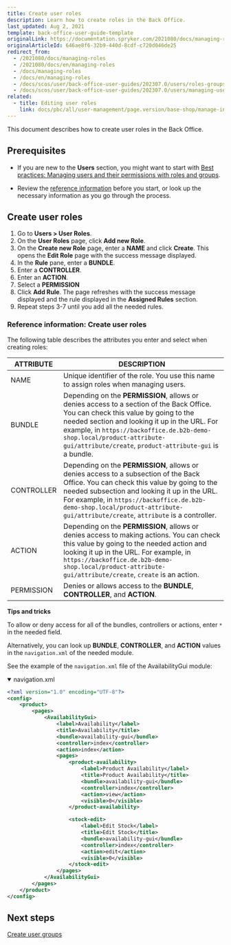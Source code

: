 ```yaml
---
title: Create user roles
description: Learn how to create roles in the Back Office.
last_updated: Aug 2, 2021
template: back-office-user-guide-template
originalLink: https://documentation.spryker.com/2021080/docs/managing-roles
originalArticleId: 646ae8f6-32b9-440d-8cdf-c720d046de25
redirect_from:
  - /2021080/docs/managing-roles
  - /2021080/docs/en/managing-roles
  - /docs/managing-roles
  - /docs/en/managing-roles
  - /docs/scos/user/back-office-user-guides/202307.0/users/roles-groups-and-users/managing-roles.html
  - /docs/scos/user/back-office-user-guides/202307.0/users/managing-user-roles/creating-user-roles.html
related:
  - title: Editing user roles
    link: docs/pbc/all/user-management/page.version/base-shop/manage-in-the-back-office/manage-user-roles/edit-user-roles.html
---
```


This document describes how to create user roles in the Back Office.

## Prerequisites

* If you are new to the **Users** section, you might want to start with [Best practices: Managing users and their permissions with roles and groups](/docs/pbc/all/user-management/{{page.version}}/manage-in-the-back-office/best-practices-manage-users-and-their-permissions-with-roles-and-groups.html).

* Review the [reference information](#reference-information-create-user-roles) before you start, or look up the necessary information as you go through the process.

## Create user roles

1. Go to **Users&nbsp;<span aria-label="and then">></span> User Roles**.
2. On the **User Roles** page, click **Add new Role**.
3. On the **Create new Role** page, enter a **NAME** and click **Create**.
    This opens the **Edit Role** page with the success message displayed.
4. In the **Rule** pane, enter a **BUNDLE**.
5. Enter a **CONTROLLER**.
6. Enter an **ACTION**.
7. Select a **PERMISSION**
8. Click **Add Rule**.
      The page refreshes with the success message displayed and the rule displayed in the **Assigned Rules** section.
9. Repeat steps 3-7 until you add all the needed rules.


### Reference information: Create user roles

The following table describes the attributes you enter and select when creating roles:

| ATTRIBUTE | DESCRIPTION |
| --- | --- |
| NAME | Unique identifier of the role. You use this name to assign roles when managing users. |
| BUNDLE | Depending on the **PERMISSION**, allows or denies access to a section of the Back Office. You can check this value by going to the needed section and looking it up in the URL. For example, in `https://backoffice.de.b2b-demo-shop.local/product-attribute-gui/attribute/create`, `product-attribute-gui` is a bundle. |
| CONTROLLER | Depending on the **PERMISSION**, allows or denies access to a subsection of the Back Office. You can check this value by going to the needed subsection and looking it up in the URL. For example, in `https://backoffice.de.b2b-demo-shop.local/product-attribute-gui/attribute/create`, `attribute` is a controller. |
| ACTION | Depending on the **PERMISSION**, allows or denies access to making actions. You can check this value by going to the needed action and looking it up in the URL. For example, in `https://backoffice.de.b2b-demo-shop.local/product-attribute-gui/attribute/create`, `create` is an action.
| PERMISSION | Denies or allows access to the **BUNDLE**, **CONTROLLER**, and **ACTION**. |

**Tips and tricks**

To allow or deny access for all of the bundles, controllers or actions, enter `*` in the needed field.

Alternatively, you can look up **BUNDLE**, **CONTROLLER**, and **ACTION** values in the `navigation.xml` of the needed module.

See the example of the `navigation.xml` file of the AvailabilityGui module:

<details open>
<summary markdown='span'>navigation.xml</summary>

```xml
<?xml version="1.0" encoding="UTF-8"?>
<config>
    <product>
        <pages>
            <AvailabilityGui>
                <label>Availability</label>
                <title>Availability</title>
                <bundle>availability-gui</bundle>
                <controller>index</controller>
                <action>index</action>
                <pages>
                    <product-availability>
                        <label>Product Availability</label>
                        <title>Product Availability</title>
                        <bundle>availability-gui</bundle>
                        <controller>index</controller>
                        <action>view</action>
                        <visible>0</visible>
                    </product-availability>

                    <stock-edit>
                        <label>Edit Stock</label>
                        <title>Edit Stock</title>
                        <bundle>availability-gui</bundle>
                        <controller>index</controller>
                        <action>edit</action>
                        <visible>0</visible>
                    </stock-edit>
                </pages>
            </AvailabilityGui>
        </pages>
    </product>
</config>
```
</details>


## Next steps

[Create user groups](/docs/pbc/all/user-management/{{page.version}}/manage-in-the-back-office/manage-user-groups/create-user-groups.html)
